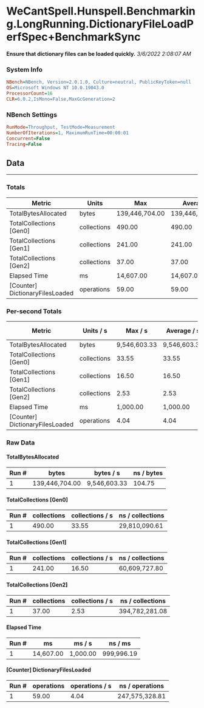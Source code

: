 ﻿# WeCantSpell.Hunspell.Benchmarking.LongRunning.DictionaryFileLoadPerfSpec+BenchmarkSync
__Ensure that dictionary files can be loaded quickly.__
_3/6/2022 2:08:07 AM_
### System Info
```ini
NBench=NBench, Version=2.0.1.0, Culture=neutral, PublicKeyToken=null
OS=Microsoft Windows NT 10.0.19043.0
ProcessorCount=16
CLR=6.0.2,IsMono=False,MaxGcGeneration=2
```

### NBench Settings
```ini
RunMode=Throughput, TestMode=Measurement
NumberOfIterations=1, MaximumRunTime=00:00:01
Concurrent=False
Tracing=False
```

## Data
-------------------

### Totals
|          Metric |           Units |             Max |         Average |             Min |          StdDev |
|---------------- |---------------- |---------------- |---------------- |---------------- |---------------- |
|TotalBytesAllocated |           bytes |  139,446,704.00 |  139,446,704.00 |  139,446,704.00 |            0.00 |
|TotalCollections [Gen0] |     collections |          490.00 |          490.00 |          490.00 |            0.00 |
|TotalCollections [Gen1] |     collections |          241.00 |          241.00 |          241.00 |            0.00 |
|TotalCollections [Gen2] |     collections |           37.00 |           37.00 |           37.00 |            0.00 |
|    Elapsed Time |              ms |       14,607.00 |       14,607.00 |       14,607.00 |            0.00 |
|[Counter] DictionaryFilesLoaded |      operations |           59.00 |           59.00 |           59.00 |            0.00 |

### Per-second Totals
|          Metric |       Units / s |         Max / s |     Average / s |         Min / s |      StdDev / s |
|---------------- |---------------- |---------------- |---------------- |---------------- |---------------- |
|TotalBytesAllocated |           bytes |    9,546,603.33 |    9,546,603.33 |    9,546,603.33 |            0.00 |
|TotalCollections [Gen0] |     collections |           33.55 |           33.55 |           33.55 |            0.00 |
|TotalCollections [Gen1] |     collections |           16.50 |           16.50 |           16.50 |            0.00 |
|TotalCollections [Gen2] |     collections |            2.53 |            2.53 |            2.53 |            0.00 |
|    Elapsed Time |              ms |        1,000.00 |        1,000.00 |        1,000.00 |            0.00 |
|[Counter] DictionaryFilesLoaded |      operations |            4.04 |            4.04 |            4.04 |            0.00 |

### Raw Data
#### TotalBytesAllocated
|           Run # |           bytes |       bytes / s |      ns / bytes |
|---------------- |---------------- |---------------- |---------------- |
|               1 |  139,446,704.00 |    9,546,603.33 |          104.75 |

#### TotalCollections [Gen0]
|           Run # |     collections | collections / s |ns / collections |
|---------------- |---------------- |---------------- |---------------- |
|               1 |          490.00 |           33.55 |   29,810,090.61 |

#### TotalCollections [Gen1]
|           Run # |     collections | collections / s |ns / collections |
|---------------- |---------------- |---------------- |---------------- |
|               1 |          241.00 |           16.50 |   60,609,727.80 |

#### TotalCollections [Gen2]
|           Run # |     collections | collections / s |ns / collections |
|---------------- |---------------- |---------------- |---------------- |
|               1 |           37.00 |            2.53 |  394,782,281.08 |

#### Elapsed Time
|           Run # |              ms |          ms / s |         ns / ms |
|---------------- |---------------- |---------------- |---------------- |
|               1 |       14,607.00 |        1,000.00 |      999,996.19 |

#### [Counter] DictionaryFilesLoaded
|           Run # |      operations |  operations / s | ns / operations |
|---------------- |---------------- |---------------- |---------------- |
|               1 |           59.00 |            4.04 |  247,575,328.81 |


